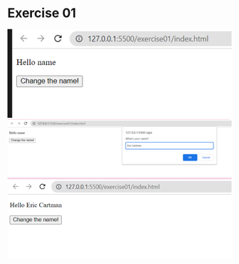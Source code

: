 # Exercise 01

![image1](images/image1.png)
![image2](images/image2.png)
![image3](images/image3.png)

